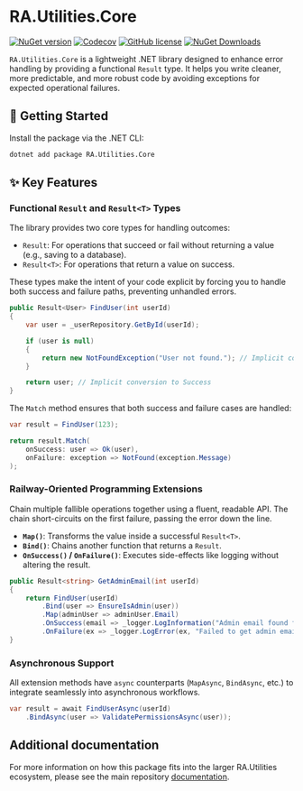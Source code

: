 # RA.Utilities.Core

[![NuGet version](https://img.shields.io/nuget/v/RA.Utilities.Core.svg)](https://www.nuget.org/packages/RA.Utilities.Core/)
[![Codecov](https://codecov.io/github/RedonAlla/RA.Utilities/graph/badge.svg)](https://codecov.io/github/RedonAlla/RA.Utilities)
[![GitHub license](https://img.shields.io/github/license/RedonAlla/RA.Utilities)](https://github.com/RedonAlla/RA.Utilities/blob/main/LICENSE)
[![NuGet Downloads](https://img.shields.io/nuget/dt/RA.Utilities.Core.svg)](https://www.nuget.org/packages/RA.Utilities.Core/)

`RA.Utilities.Core` is a lightweight .NET library designed to enhance error handling by providing a functional `Result` type. It helps you write cleaner, more predictable, and more robust code by avoiding exceptions for expected operational failures.

## 🚀 Getting Started

Install the package via the .NET CLI:

```bash
dotnet add package RA.Utilities.Core
```

## ✨ Key Features

### Functional `Result` and `Result<T>` Types

The library provides two core types for handling outcomes:
*   `Result`: For operations that succeed or fail without returning a value (e.g., saving to a database).
*   `Result<T>`: For operations that return a value on success.

These types make the intent of your code explicit by forcing you to handle both success and failure paths, preventing unhandled errors.

```csharp
public Result<User> FindUser(int userId)
{
    var user = _userRepository.GetById(userId);

    if (user is null)
    {
        return new NotFoundException("User not found."); // Implicit conversion to Failure
    }

    return user; // Implicit conversion to Success
}
```

The `Match` method ensures that both success and failure cases are handled:

```csharp
var result = FindUser(123);

return result.Match(
    onSuccess: user => Ok(user),
    onFailure: exception => NotFound(exception.Message)
);
```

### Railway-Oriented Programming Extensions

Chain multiple fallible operations together using a fluent, readable API. The chain short-circuits on the first failure, passing the error down the line.

*   **`Map()`**: Transforms the value inside a successful `Result<T>`.
*   **`Bind()`**: Chains another function that returns a `Result`.
*   **`OnSuccess()` / `OnFailure()`**: Executes side-effects like logging without altering the result.

```csharp
public Result<string> GetAdminEmail(int userId)
{
    return FindUser(userId)
        .Bind(user => EnsureIsAdmin(user))
        .Map(adminUser => adminUser.Email)
        .OnSuccess(email => _logger.LogInformation("Admin email found for user {UserId}", userId))
        .OnFailure(ex => _logger.LogError(ex, "Failed to get admin email for user {UserId}", userId));
}
```

### Asynchronous Support

All extension methods have `async` counterparts (`MapAsync`, `BindAsync`, etc.) to integrate seamlessly into asynchronous workflows.

```csharp
var result = await FindUserAsync(userId)
    .BindAsync(user => ValidatePermissionsAsync(user));
```


## Additional documentation

For more information on how this package fits into the larger RA.Utilities ecosystem, please see the main repository [documentation](http://localhost:3000/RA.Utilities/nuget-packages/core/UtilitiesCore/).